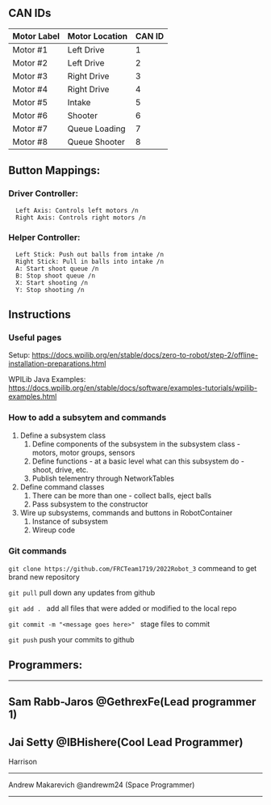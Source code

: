 ## CAN IDs

| Motor Label   | Motor Location | CAN ID |
| ------------- | -------------- | ------ |
| Motor #1      | Left Drive     | 1      |
| Motor #2      | Left Drive     | 2      |
| Motor #3      | Right Drive    | 3      |
| Motor #4      | Right Drive    | 4      |
| Motor #5      | Intake         | 5      |
| Motor #6      | Shooter        | 6      |
| Motor #7      | Queue Loading  | 7      |
| Motor #8      | Queue Shooter  | 8      |

## Button Mappings:
### Driver Controller: 
      Left Axis: Controls left motors /n
      Right Axis: Controls right motors /n
### Helper Controller:
      Left Stick: Push out balls from intake /n
      Right Stick: Pull in balls into intake /n
      A: Start shoot queue /n
      B: Stop shoot queue /n
      X: Start shooting /n
      Y: Stop shooting /n


## Instructions

### Useful pages
   Setup: https://docs.wpilib.org/en/stable/docs/zero-to-robot/step-2/offline-installation-preparations.html
   
   WPILib Java Examples: https://docs.wpilib.org/en/stable/docs/software/examples-tutorials/wpilib-examples.html
   

### How to add a subsytem and commands
   1. Define a subsystem class
         1. Define components of the subsystem in the subsystem class - motors, motor groups, sensors
         1. Define functions - at a basic level what can this subsystem do - shoot, drive, etc.
         1. Publish telementry through NetworkTables
   1. Define command classes
         1. There can be more than one - collect balls, eject balls
         2. Pass subsystem to the constructor
   1. Wire up subsystems, commands and buttons in RobotContainer
         1. Instance of subsystem
         2. Wireup code

### Git commands    
```git clone https://github.com/FRCTeam1719/2022Robot_3``` commeand to get brand new repository

```git pull``` pull down any updates from github

```git add . ``` add all files that were added or modified to the local repo

```git commit -m "<message goes here>" ``` stage files to commit

```git push``` push your commits to github

## Programmers:


------------------------------------------------------
Sam Rabb-Jaros  @GethrexFe(Lead programmer 1)
-------------------------------------------------------
Jai Setty @IBHishere(Cool Lead Programmer)
------------------------------------------------------
Harrison 
_______________________________________________________
Andrew Makarevich @andrewm24 (Space Programmer)
___________________________________________________


